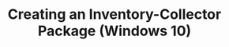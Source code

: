 ---
title: Creating an Inventory-Collector Package (Windows 10)
description: You can use Application Compatibility Manager (ACM) to create an inventory-collector package.
redirect_url: https://technet.microsoft.com/en-us/itpro/windows/deploy/manage-windows-upgrades-with-upgrade-analytics
---